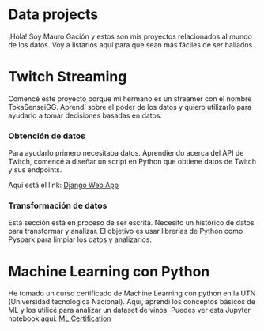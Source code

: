 # Data projects
¡Hola! Soy Mauro Gación y estos son mis proyectos relacionados al mundo de los datos. Voy a listarlos aquí para que sean más fáciles de ser hallados.

# Twitch Streaming
Comencé este proyecto porque mi hermano es un streamer con el nombre TokaSenseiGG.
Aprendí sobre el poder de los datos y quiero utilizarlo para ayudarlo a tomar decisiones basadas en datos.

### Obtención de datos
Para ayudarlo primero necesitaba datos. Aprendiendo acerca del API de Twitch, comencé a diseñar un script en Python que obtiene datos de Twitch y sus endpoints. 

Aquí está el link: [Django Web App](https://github.com/MGKuro/Django_Web)

### Transformación de datos
Está sección está en proceso de ser escrita. Necesito un histórico de datos para transformar y analizar. El objetivo es usar librerías de Python como Pyspark para limpiar los datos y analizarlos.

# Machine Learning con Python
He tomado un curso certificado de Machine Learning con python en la UTN (Universidad tecnológica Nacional). Aquí, aprendí los conceptos básicos de ML y los utilicé para analizar un dataset de vinos.
Puedes ver esta Jupyter notebook aquí: [ML Certification](https://github.com/MGKuro/ML-Cap)
